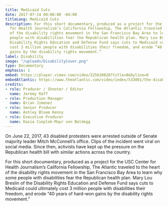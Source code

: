 ```yaml
---
title: Medicaid Cuts
date: 2017-07-14 00:00:00 -04:00
titleLong: Medicaid Cuts
description: For this short documentary, produced as a project for the USC Center
  for Health Journalism’s California Fellowship, The Atlantic traveled to the heart
  of the disability rights movement in the San Francisco Bay Area to learn why some
  people with disabilities fear the Republican health plan. Mary Lou Breslin of the
  Disability Rights Education and Defense Fund says cuts to Medicaid could ultimately
  cost 3 million people with disabilities their freedom, and erode “40 years of hard-won
  gains by the disability rights movement.”
label: Disability
image: "/uploads/DisabilityCover.png"
type: Documentary
emphasis: 1
embed: https://player.vimeo.com/video/225610028?title=0&byline=0
embedAtlantic: https://www.theatlantic.com/video/index/533001/the-disabled-fight-for-health-care/
credits:
- role: Producer / Shooter / Editor
  name: Jeremy Raff
- role: Production Manager
  name: Brian Jimenez
- role: Senior Producer
  name: Ashley Bloom Kenny
- role: Executive Producer
  name: Kasia Cieplak-Mayr von Baldegg
---
```


On June 22, 2017, 43 disabled protesters were arrested outside of Senate majority leader Mitch McConnell’s office. Clips of the incident went viral on social media. Since then, activists have kept up the pressure on the Republican health bill with similar actions across the country. 

For this short documentary, produced as a project for the USC Center for Health Journalism’s California Fellowship, The Atlantic traveled to the heart of the disability rights movement in the San Francisco Bay Area to learn why some people with disabilities fear the Republican health plan. Mary Lou Breslin of the Disability Rights Education and Defense Fund says cuts to Medicaid could ultimately cost 3 million people with disabilities their freedom, and erode “40 years of hard-won gains by the disability rights movement.”